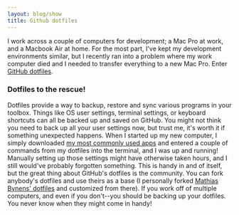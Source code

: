 ```yaml
---
layout: blog/show
title: Github dotfiles
---
```


I work across a couple of computers for development; a Mac Pro at work, and a Macbook Air at home. For the most part, I've kept my development environments similar, but I recently ran into a problem where my work computer died and I needed to transfer everything to a new Mac Pro. Enter [GitHub dotfiles](http://dotfiles.github.com/).

### Dotfiles to the rescue!

 Dotfiles provide a way to backup, restore and sync various programs in your toolbox. Things like OS user settings, terminal settings, or keyboard shortcuts can all be backed up and saved on GitHub. You might not think you need to back up all your user settings now, but trust me, it's worth it if something unexpected happens. When I started up my new computer, I simply downloaded [my most commonly used apps](http://dstrunk.com/blog/my-front-end-development-workflow/) and entered a couple of commands from my dotfiles into the terminal, and I was up and running! Manually setting up those settings might have otherwise taken hours, and I still would've probably forgotten something. This is handy in and of itself, but the great thing about GitHub's dotfiles is the community. You can fork anybody's dotfiles and use theirs as a base (I personally forked [Mathias Bynens' dotfiles](https://github.com/mathiasbynens/dotfiles) and customized from there). If you work off of multiple computers, and even if you don't--you should be backing up your dotfiles. You never know when they might come in handy!
